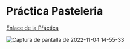 # Práctica Pasteleria
[Enlace de la Pŕáctica](https://david-carr-c.github.io/HTML-LaunchX-Practica-Pasteleria/cliente.html)

![Captura de pantalla de 2022-11-04 14-55-33](https://user-images.githubusercontent.com/88515120/200074368-dd57a67a-9c84-476e-a777-0e3f38dcb913.png)
